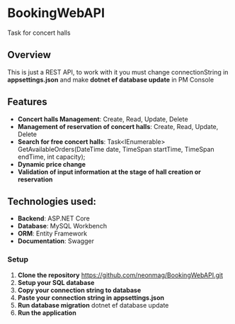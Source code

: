 # BookingWebAPI
 Task for concert halls
## Overview
This is just a REST API, to work with it you must change connectionString in **appsettings.json** and make **dotnet ef database update** in PM Console

## Features
- **Concert halls Management**: Create, Read, Update, Delete
- **Management of reservation of concert halls**: Create, Read, Update, Delete
- **Search for free concert halls**: Task<IEnumerable<ConcertHall>> GetAvailableOrders(DateTime date, TimeSpan startTime, TimeSpan endTime, int capacity);
- **Dynamic price change**
- **Validation of input information at the stage of hall creation or reservation**

## Technologies used:
- **Backend**: ASP.NET Core
- **Database**: MySQL Workbench
- **ORM**: Entity Framework
- **Documentation**: Swagger

### Setup
1. **Clone the repository** https://github.com/neonmag/BookingWebAPI.git
2. **Setup your SQL database**
3. **Copy your connection string to database**
4. **Paste your connection string in appsettings.json**
5. **Run database migration**
   dotnet ef database update
6. **Run the application**

